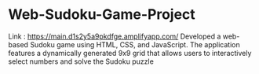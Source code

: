 # Web-Sudoku-Game-Project
Link : https://main.d1s2y5a9pkdfge.amplifyapp.com/
Developed a web-based Sudoku game using HTML, CSS, and JavaScript. The application features a dynamically generated 9x9 grid that allows users to interactively select numbers and solve the Sudoku puzzle
